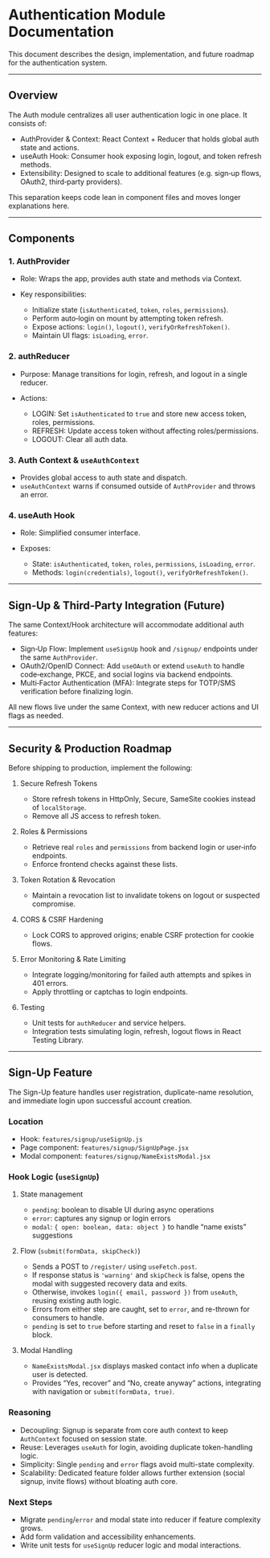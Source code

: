# Authentication Module Documentation

This document describes the design, implementation, and future roadmap for the authentication system.

---

## Overview

The Auth module centralizes all user authentication logic in one place. It consists of:

* AuthProvider & Context: React Context + Reducer that holds global auth state and actions.
* useAuth Hook: Consumer hook exposing login, logout, and token refresh methods.
* Extensibility: Designed to scale to additional features (e.g. sign‑up flows, OAuth2, third‑party providers).

This separation keeps code lean in component files and moves longer explanations here.

---

## Components

### 1. AuthProvider

* Role: Wraps the app, provides auth state and methods via Context.
* Key responsibilities:

  * Initialize state (`isAuthenticated`, `token`, `roles`, `permissions`).
  * Perform auto‑login on mount by attempting token refresh.
  * Expose actions: `login()`, `logout()`, `verifyOrRefreshToken()`.
  * Maintain UI flags: `isLoading`, `error`.

### 2. authReducer

* Purpose: Manage transitions for login, refresh, and logout in a single reducer.
* Actions:

  * LOGIN: Set `isAuthenticated` to `true` and store new access token, roles, permissions.
  * REFRESH: Update access token without affecting roles/permissions.
  * LOGOUT: Clear all auth data.

### 3. Auth Context & `useAuthContext`

* Provides global access to auth state and dispatch.
* `useAuthContext` warns if consumed outside of `AuthProvider` and throws an error.

### 4. useAuth Hook

* Role: Simplified consumer interface.
* Exposes:

  * State: `isAuthenticated`, `token`, `roles`, `permissions`, `isLoading`, `error`.
  * Methods: `login(credentials)`, `logout()`, `verifyOrRefreshToken()`.

---

## Sign‑Up & Third‑Party Integration (Future)

The same Context/Hook architecture will accommodate additional auth features:

* Sign‑Up Flow: Implement `useSignUp` hook and `/signup/` endpoints under the same `AuthProvider`.
* OAuth2/OpenID Connect: Add `useOAuth` or extend `useAuth` to handle code‑exchange, PKCE, and social logins via backend endpoints.
* Multi‑Factor Authentication (MFA): Integrate steps for TOTP/SMS verification before finalizing login.

All new flows live under the same Context, with new reducer actions and UI flags as needed.

---

## Security & Production Roadmap

Before shipping to production, implement the following:

1. Secure Refresh Tokens

   * Store refresh tokens in HttpOnly, Secure, SameSite cookies instead of `localStorage`.
   * Remove all JS access to refresh token.

2. Roles & Permissions

   * Retrieve real `roles` and `permissions` from backend login or user‑info endpoints.
   * Enforce frontend checks against these lists.

3. Token Rotation & Revocation

   * Maintain a revocation list to invalidate tokens on logout or suspected compromise.

4. CORS & CSRF Hardening

   * Lock CORS to approved origins; enable CSRF protection for cookie flows.

5. Error Monitoring & Rate Limiting

   * Integrate logging/monitoring for failed auth attempts and spikes in 401 errors.
   * Apply throttling or captchas to login endpoints.

6. Testing

   * Unit tests for `authReducer` and service helpers.
   * Integration tests simulating login, refresh, logout flows in React Testing Library.

---

## Sign-Up Feature

The Sign-Up feature handles user registration, duplicate-name resolution, and immediate login upon successful account creation.

### Location

* Hook: `features/signup/useSignUp.js`
* Page component: `features/signup/SignUpPage.jsx`
* Modal component: `features/signup/NameExistsModal.jsx`

### Hook Logic (`useSignUp`)

1. State management

   * `pending`: boolean to disable UI during async operations
   * `error`: captures any signup or login errors
   * `modal`: `{ open: boolean, data: object }` to handle “name exists” suggestions

2. Flow (`submit(formData, skipCheck)`)

   * Sends a POST to `/register/` using `useFetch.post`.
   * If response status is `'warning'` and `skipCheck` is false, opens the modal with suggested recovery data and exits.
   * Otherwise, invokes `login({ email, password })` from `useAuth`, reusing existing auth logic.
   * Errors from either step are caught, set to `error`, and re-thrown for consumers to handle.
   * `pending` is set to `true` before starting and reset to `false` in a `finally` block.

3. Modal Handling

   * `NameExistsModal.jsx` displays masked contact info when a duplicate user is detected.
   * Provides “Yes, recover” and “No, create anyway” actions, integrating with navigation or `submit(formData, true)`.

### Reasoning

* Decoupling: Signup is separate from core auth context to keep `AuthContext` focused on session state.
* Reuse: Leverages `useAuth` for login, avoiding duplicate token-handling logic.
* Simplicity: Single `pending` and `error` flags avoid multi-state complexity.
* Scalability: Dedicated feature folder allows further extension (social signup, invite flows) without bloating auth core.

### Next Steps

* Migrate `pending`/`error` and modal state into reducer if feature complexity grows.
* Add form validation and accessibility enhancements.
* Write unit tests for `useSignUp` reducer logic and modal interactions.

